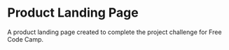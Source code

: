 # Product Landing Page
A product landing page created to complete the project challenge for Free Code Camp.
